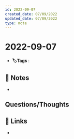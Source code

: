 ```yaml
---
id: 2022-09-07
created_date: 07/09/2022
updated_date: 07/09/2022
type: note
---
```


#  2022-09-07
- **🏷️Tags** :   
[ ](#anki-card)
## 📝 Notes
- 


## Questions/Thoughts


## 🔗 Links
- 